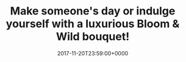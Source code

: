 ---
campaign-uuid: c-fecabed1-4fc7-4003-98ac-da04efdf0e37
type: Offer
category: Gifts
date: 2017-11-20T23:59:00+0000
end-date: 2017-01-31T23:59:00+0000
disable-form: false
is_promoted: false
has_entry_page: false
extra-css: ""

logo-left-title: "Bloom & Wild"
logo-left-href: "https://www.bloomandwild.com/send-flowers/tagonly/letterbox"
logo-left-image: "bloom-logo.jpg"

banner-img: "bloom-main_image.jpg"
hero-header: "bloom_offer"
competition-description: "Our team of in-house floral designers create bouquets weekly, changing with styles and seasons to ensure that only the best flowers are sent out. Our range is centred around innovative designs and products. From letterbox flowers to hand-tied bouquets, roses to mini pineapples, we go beyond our customers' wildest floral imaginations. We're always sourcing creative blooms to delight our customers."
hero-subheader: ""

title: "Make someone's day or indulge yourself with a luxurious Bloom & Wild bouquet!"
bg-image-hero: ""
bg-image-first: ""
bg-image-second: ""

section1-content: >
    <p>0</p>
    <p>0</p>
    <p>0</p>

section2-content: >
    <p>0</p>
    <p>0</p>
    <p>0</p>

entry-title: 
terms-confirmation: >
    
entry-content: >
    <p>0</p>
    <p>0</p>

---